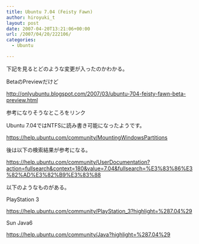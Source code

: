 ```yaml
---
title: Ubuntu 7.04 (Feisty Fawn)
author: hiroyuki_t
layout: post
date: 2007-04-20T13:21:06+00:00
url: /2007/04/20/222106/
categories:
  - Ubuntu

---
```

<div class="section">
  <p>
    下記を見るとどのような変更が入ったのかわかる。
  </p>
  
  <p>
    BetaのPreviewだけど
  </p>
  
  <p>
    <a href="http://onlyubuntu.blogspot.com/2007/03/ubuntu-704-feisty-fawn-beta-preview.html" target="_blank">http://onlyubuntu.blogspot.com/2007/03/ubuntu-704-feisty-fawn-beta-preview.html</a>
  </p>
  
  <p>
  </p>
  
  <p>
    参考になりそうなところをリンク
  </p>
  
  <p>
  </p>
  
  <p>
    Ubuntu 7.04ではNTFSに読み書き可能になったようです。
  </p>
  
  <p>
    <a href="https://help.ubuntu.com/community/MountingWindowsPartitions" target="_blank">https://help.ubuntu.com/community/MountingWindowsPartitions</a>
  </p>
  
  <p>
  </p>
  
  <p>
    後は以下の検索結果が参考になる。
  </p>
  
  <p>
    <a href="https://help.ubuntu.com/community/UserDocumentation?action=fullsearch&#038;context=180&#038;value=7.04&#038;fullsearch=%E3%83%86%E3%82%AD%E3%82%B9%E3%83%88" target="_blank">https://help.ubuntu.com/community/UserDocumentation?action=fullsearch&context=180&value=7.04&fullsearch=%E3%83%86%E3%82%AD%E3%82%B9%E3%83%88</a>
  </p>
  
  <p>
  </p>
  
  <p>
    以下のようなものがある。
  </p>
  
  <p>
  </p>
  
  <p>
    PlayStation 3
  </p>
  
  <p>
    <a href="https://help.ubuntu.com/community/PlayStation_3?highlight=%287.04%29" target="_blank">https://help.ubuntu.com/community/PlayStation_3?highlight=%287.04%29</a>
  </p>
  
  <p>
  </p>
  
  <p>
    Sun Java6
  </p>
  
  <p>
    <a href="https://help.ubuntu.com/community/Java?highlight=%287.04%29" target="_blank">https://help.ubuntu.com/community/Java?highlight=%287.04%29</a>
  </p>
</div>